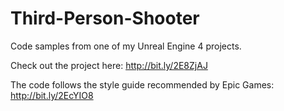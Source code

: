 # Third-Person-Shooter
Code samples from one of my Unreal Engine 4 projects. 

Check out the project here: http://bit.ly/2E8ZjAJ

The code follows the style guide recommended by Epic Games: http://bit.ly/2EcYIO8
